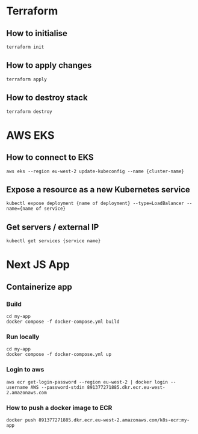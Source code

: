 # Terraform

## How to initialise

```
terraform init
```

## How to apply changes

```
terraform apply
```

## How to destroy stack

```
terraform destroy
```

# AWS EKS

## How to connect to EKS

```
aws eks --region eu-west-2 update-kubeconfig --name {cluster-name}
```

## Expose a resource as a new Kubernetes service

```
kubectl expose deployment {name of deployment} --type=LoadBalancer --name={name of service}
```

## Get servers / external IP
```
kubectl get services {service name}
```

# Next JS App

## Containerize app

### Build
```
cd my-app
docker compose -f docker-compose.yml build
```

### Run locally
```
cd my-app
docker compose -f docker-compose.yml up
```

### Login to aws
```
aws ecr get-login-password --region eu-west-2 | docker login --username AWS --password-stdin 891377271885.dkr.ecr.eu-west-2.amazonaws.com
```

### How to push a docker image to ECR
```
docker push 891377271885.dkr.ecr.eu-west-2.amazonaws.com/k8s-ecr:my-app
```